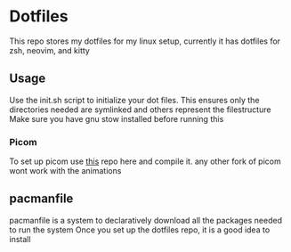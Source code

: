 # Dotfiles
This repo stores my dotfiles for my linux setup, currently it has dotfiles for zsh, neovim, and kitty

## Usage
Use the init.sh script to initialize your dot files. This ensures only the directories needed are symlinked and others represent the filestructure
Make sure you have gnu stow installed before running this

### Picom
To set up picom use [this](https://github.com/jonaburg/picom) repo here and compile it. any other fork of picom wont work with the animations

## pacmanfile
pacmanfile is a system to declaratively download all the packages needed to run the system
Once you set up the dotfiles repo, it is a good idea to install 
